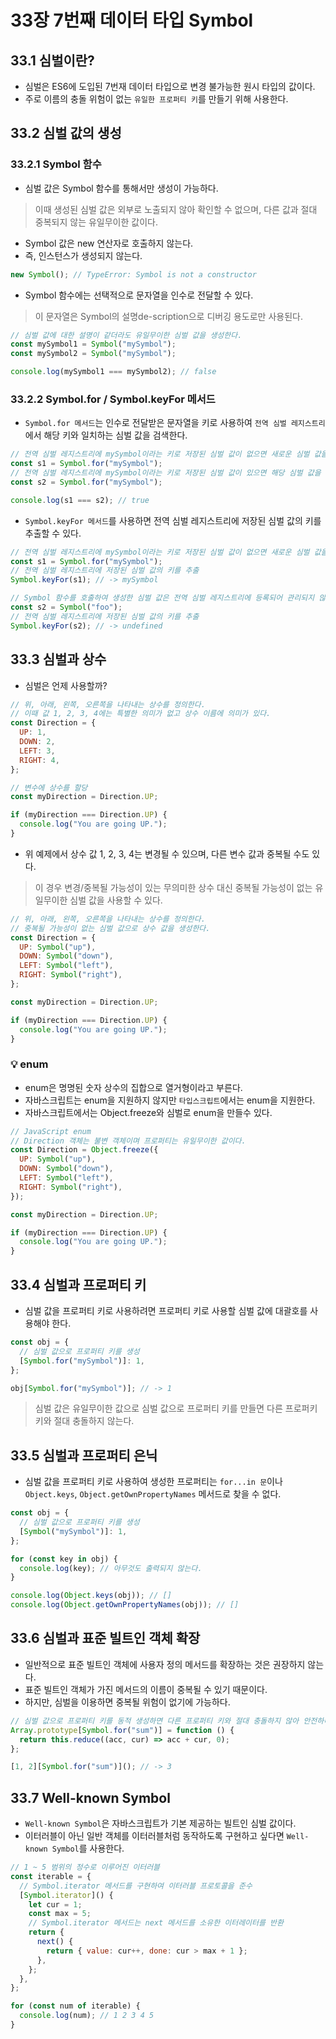 # 33장 7번째 데이터 타입 Symbol

## 33.1 심벌이란?

- 심벌은 ES6에 도입된 7번재 데이터 타입으로 변경 불가능한 원시 타입의 값이다.
- 주로 이름의 충돌 위험이 없는 `유일한 프로퍼티 키`를 만들기 위해 사용한다.

## 33.2 심벌 값의 생성

### 33.2.1 Symbol 함수

- 심벌 값은 Symbol 함수를 통해서만 생성이 가능하다.

> 이때 생성된 심벌 값은 외부로 노출되지 않아 확인할 수 없으며, 다른 값과 절대 중복되지 않는 유일무이한 값이다.

- Symbol 값은 new 연산자로 호출하지 않는다.
- 즉, 인스턴스가 생성되지 않는다.

```js
new Symbol(); // TypeError: Symbol is not a constructor
```

- Symbol 함수에는 선택적으로 문자열을 인수로 전달할 수 있다.

> 이 문자열은 Symbol의 설명de-scription으로 디버깅 용도로만 사용된다.

```js
// 심벌 값에 대한 설명이 같더라도 유일무이한 심벌 값을 생성한다.
const mySymbol1 = Symbol("mySymbol");
const mySymbol2 = Symbol("mySymbol");

console.log(mySymbol1 === mySymbol2); // false
```

### 33.2.2 Symbol.for / Symbol.keyFor 메서드

- `Symbol.for 메서드`는 인수로 전달받은 문자열을 키로 사용하여 `전역 심벌 레지스트리`에서 해당 키와 일치하는 심벌 값을 검색한다.

```js
// 전역 심벌 레지스트리에 mySymbol이라는 키로 저장된 심벌 값이 없으면 새로운 심벌 값을 생성
const s1 = Symbol.for("mySymbol");
// 전역 심벌 레지스트리에 mySymbol이라는 키로 저장된 심벌 값이 있으면 해당 심벌 값을 반환
const s2 = Symbol.for("mySymbol");

console.log(s1 === s2); // true
```

- `Symbol.keyFor 메서드`를 사용하면 전역 심벌 레지스트리에 저장된 심벌 값의 키를 추출할 수 있다.

```js
// 전역 심벌 레지스트리에 mySymbol이라는 키로 저장된 심벌 값이 없으면 새로운 심벌 값을 생성
const s1 = Symbol.for("mySymbol");
// 전역 심벌 레지스트리에 저장된 심벌 값의 키를 추출
Symbol.keyFor(s1); // -> mySymbol

// Symbol 함수를 호출하여 생성한 심벌 값은 전역 심벌 레지스트리에 등록되어 관리되지 않는다.
const s2 = Symbol("foo");
// 전역 심벌 레지스트리에 저장된 심벌 값의 키를 추출
Symbol.keyFor(s2); // -> undefined
```

## 33.3 심벌과 상수

- 심벌은 언제 사용할까?

```js
// 위, 아래, 왼쪽, 오른쪽을 나타내는 상수를 정의한다.
// 이때 값 1, 2, 3, 4에는 특별한 의미가 없고 상수 이름에 의미가 있다.
const Direction = {
  UP: 1,
  DOWN: 2,
  LEFT: 3,
  RIGHT: 4,
};

// 변수에 상수를 할당
const myDirection = Direction.UP;

if (myDirection === Direction.UP) {
  console.log("You are going UP.");
}
```

- 위 예제에서 상수 값 1, 2, 3, 4는 변경될 수 있으며, 다른 변수 값과 중복될 수도 있다.

> 이 경우 변경/중복될 가능성이 있는 무의미한 상수 대신 중복될 가능성이 없는 유일무이한 심벌 값을 사용할 수 있다.

```js
// 위, 아래, 왼쪽, 오른쪽을 나타내는 상수를 정의한다.
// 중복될 가능성이 없는 심벌 값으로 상수 값을 생성한다.
const Direction = {
  UP: Symbol("up"),
  DOWN: Symbol("down"),
  LEFT: Symbol("left"),
  RIGHT: Symbol("right"),
};

const myDirection = Direction.UP;

if (myDirection === Direction.UP) {
  console.log("You are going UP.");
}
```

### 💡 enum

- enum은 명명된 숫자 상수의 집합으로 열거형이라고 부른다.
- 자바스크립트는 enum을 지원하지 않지만 `타입스크립트`에서는 enum을 지원한다.
- 자바스크립트에서는 Object.freeze와 심벌로 enum을 만들수 있다.

```js
// JavaScript enum
// Direction 객체는 불변 객체이며 프로퍼티는 유일무이한 값이다.
const Direction = Object.freeze({
  UP: Symbol("up"),
  DOWN: Symbol("down"),
  LEFT: Symbol("left"),
  RIGHT: Symbol("right"),
});

const myDirection = Direction.UP;

if (myDirection === Direction.UP) {
  console.log("You are going UP.");
}
```

## 33.4 심벌과 프로퍼티 키

- 심벌 값을 프로퍼티 키로 사용하려면 프로퍼티 키로 사용할 심벌 값에 대괄호를 사용해야 한다.

```js
const obj = {
  // 심벌 값으로 프로퍼티 키를 생성
  [Symbol.for("mySymbol")]: 1,
};

obj[Symbol.for("mySymbol")]; // -> 1
```

> 심벌 값은 유일무이한 값으로 심벌 값으로 프로퍼티 키를 만들면 다른 프로퍼키 키와 절대 충돌하지 않는다.

## 33.5 심벌과 프로퍼티 은닉

- 심벌 값을 프로퍼티 키로 사용하여 생성한 프로퍼티는 `for...in 문`이나 `Object.keys`, `Object.getOwnPropertyNames` 메서드로 찾을 수 없다.

```js
const obj = {
  // 심벌 값으로 프로퍼티 키를 생성
  [Symbol("mySymbol")]: 1,
};

for (const key in obj) {
  console.log(key); // 아무것도 출력되지 않는다.
}

console.log(Object.keys(obj)); // []
console.log(Object.getOwnPropertyNames(obj)); // []
```

## 33.6 심벌과 표준 빌트인 객체 확장

- 일반적으로 표준 빌트인 객체에 사용자 정의 메서드를 확장하는 것은 권장하지 않는다.
- 표준 빌트인 객체가 가진 메서드의 이름이 중복될 수 있기 때문이다.
- 하지만, 심벌을 이용하면 중복될 위험이 없기에 가능하다.

```js
// 심벌 값으로 프로퍼티 키를 동적 생성하면 다른 프로퍼티 키와 절대 충돌하지 않아 안전하다.
Array.prototype[Symbol.for("sum")] = function () {
  return this.reduce((acc, cur) => acc + cur, 0);
};

[1, 2][Symbol.for("sum")](); // -> 3
```

## 33.7 Well-known Symbol

- `Well-known Symbol`은 자바스크립트가 기본 제공하는 빌트인 심벌 값이다.
- 이터러블이 아닌 일반 객체를 이터러블처럼 동작하도록 구현하고 싶다면 `Well-known Symbol`를 사용한다.

```js
// 1 ~ 5 범위의 정수로 이루어진 이터러블
const iterable = {
  // Symbol.iterator 메서드를 구현하여 이터러블 프로토콜을 준수
  [Symbol.iterator]() {
    let cur = 1;
    const max = 5;
    // Symbol.iterator 메서드는 next 메서드를 소유한 이터레이터를 반환
    return {
      next() {
        return { value: cur++, done: cur > max + 1 };
      },
    };
  },
};

for (const num of iterable) {
  console.log(num); // 1 2 3 4 5
}
```
